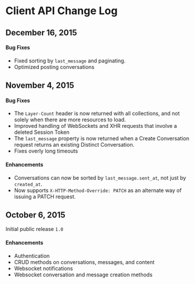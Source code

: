 # Client API Change Log

## December 16, 2015

#### Bug Fixes

* Fixed sorting by `last_message` and paginating.
* Optimized posting conversations

## November 4, 2015

#### Bug Fixes

* The `Layer-Count` header is now returned with all collections, and not solely when there are more resources to load.
* Improved handling of WebSockets and XHR requests that involve a deleted Session Token
* The `last_message` property is now returned when a Create Conversation request returns an existing Distinct Conversation.
* Fixes overly long timeouts

#### Enhancements

* Conversations can now be sorted by `last_message.sent_at`, not just by `created_at`.
* Now supports `X-HTTP-Method-Override: PATCH` as an alternate way of issuing a PATCH request.

## October 6, 2015

Initial public release `1.0`

#### Enhancements

* Authentication
* CRUD methods on conversations, messages, and content
* Websocket notifications
* Websocket conversation and message creation methods
